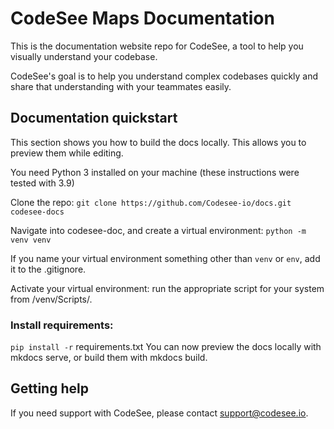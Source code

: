 # CodeSee Maps Documentation
This is the documentation website repo for CodeSee, a tool to help you visually understand your codebase.

CodeSee's goal is to help you understand complex codebases quickly and share that understanding with your teammates easily.

## Documentation quickstart
This section shows you how to build the docs locally. This allows you to preview them while editing.

You need Python 3 installed on your machine (these instructions were tested with 3.9)

Clone the repo:
`git clone https://github.com/Codesee-io/docs.git codesee-docs`

Navigate into codesee-doc, and create a virtual environment:
`python -m venv venv`

If you name your virtual environment something other than `venv` or `env`, add it to the .gitignore.

Activate your virtual environment: run the appropriate script for your system from /venv/Scripts/.

### Install requirements:
`pip install -r` requirements.txt
You can now preview the docs locally with mkdocs serve, or build them with mkdocs build.

## Getting help
If you need support with CodeSee, please contact support@codesee.io.
